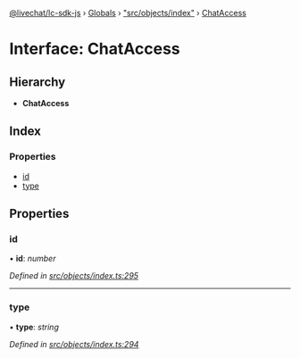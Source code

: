 [@livechat/lc-sdk-js](../README.md) › [Globals](../globals.md) › ["src/objects/index"](../modules/_src_objects_index_.md) › [ChatAccess](_src_objects_index_.chataccess.md)

# Interface: ChatAccess

## Hierarchy

* **ChatAccess**

## Index

### Properties

* [id](_src_objects_index_.chataccess.md#id)
* [type](_src_objects_index_.chataccess.md#type)

## Properties

###  id

• **id**: *number*

*Defined in [src/objects/index.ts:295](https://github.com/livechat/lc-sdk-js/blob/e25bbbb/src/objects/index.ts#L295)*

___

###  type

• **type**: *string*

*Defined in [src/objects/index.ts:294](https://github.com/livechat/lc-sdk-js/blob/e25bbbb/src/objects/index.ts#L294)*
